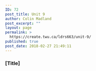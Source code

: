 ```yaml
---
ID: 72
post_title: Unit 9
author: Colin Madland
post_excerpt: ""
layout: page
permalink: >
  https://create.twu.ca/ldrs663/unit-9/
published: true
post_date: 2018-02-27 21:49:11
---
```

### [Title]